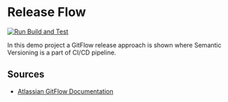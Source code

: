 # Release Flow

[![Run Build and Test](https://github.com/kolosovpetro/ReleaseFlow/actions/workflows/run-build-and-test.yml/badge.svg)](https://github.com/kolosovpetro/ReleaseFlow/actions/workflows/run-build-and-test.yml)

In this demo project a GitFlow release approach is shown where Semantic Versioning is a part of CI/CD pipeline.

## Sources

- [Atlassian GitFlow Documentation](https://www.atlassian.com/git/tutorials/comparing-workflows/gitflow-workflow)